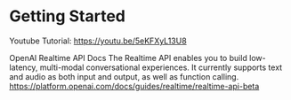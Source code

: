 # Getting Started

Youtube Tutorial: https://youtu.be/5eKFXyL13U8

OpenAI Realtime API Docs
The Realtime API enables you to build low-latency, multi-modal conversational experiences. It currently supports text and audio as both input and output, as well as function calling.
https://platform.openai.com/docs/guides/realtime/realtime-api-beta

